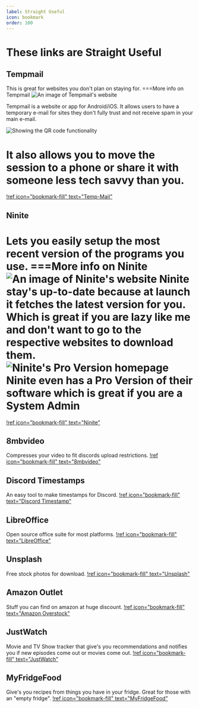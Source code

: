 ```yaml
---
label: Straight Useful
icon: bookmark
order: 100
---
```

# These links are Straight Useful


## Tempmail
This is great for websites you don't plan on staying for.
===More info on Tempmail
![An image of Tempmail's website](/static/Tempmail1.png)

Tempmail is a website or app for Android/iOS. It allows users to have a temporary e-mail for sites they don't fully trust and not receive spam in your main e-mail.

![Showing the QR code functionality](/static/Tempmail2.png)

It also allows you to move the session to a phone or share it with someone less tech savvy than you.
===
[!ref icon="bookmark-fill" text="Temp-Mail"](https://temp-mail.org/)

## Ninite
Lets you easily setup the most recent version of the programs you use.
===More info on Ninite
![An image of Ninite's website](/static/Ninite1.png)
Ninite stay's up-to-date because at launch it fetches the latest version for you. Which is great if you are lazy like me and don't want to go to the respective websites to download them.
![Ninite's Pro Version homepage](/static/Ninite2.png)
Ninite even has a Pro Version of their software which is great if you are a System Admin
===
[!ref icon="bookmark-fill" text="Ninite"](https://ninite.com/)

## 8mbvideo
Compresses your video to fit discords upload restrictions.
[!ref icon="bookmark-fill" text="8mbvideo"](https://8mb.video/)

## Discord Timestamps
An easy tool to make timestamps for Discord. 
[!ref icon="bookmark-fill" text="Discord Timestamp"](https://r.3v.fi/discord-timestamps/)

## LibreOffice
Open source office suite for most platforms.
[!ref icon="bookmark-fill" text="LibreOffice"](https://www.libreoffice.org/)

## Unsplash
Free stock photos for download.
[!ref icon="bookmark-fill" text="Unsplash"](https://unsplash.com/)

## Amazon Outlet
Stuff you can find on amazon at huge discount.
[!ref icon="bookmark-fill" text="Amazon Overstock"](https://www.amazon.com/outlet)

## JustWatch
Movie and TV Show tracker that give's you recommendations and notifies you if new episodes come out or movies come out.
[!ref icon="bookmark-fill" text="JustWatch"](https://www.justwatch.com/)

## MyFridgeFood
Give's you recipes from things you have in your fridge. Great for those with an "empty fridge". 
[!ref icon="bookmark-fill" text="MyFridgeFood"](https://myfridgefood.com/)